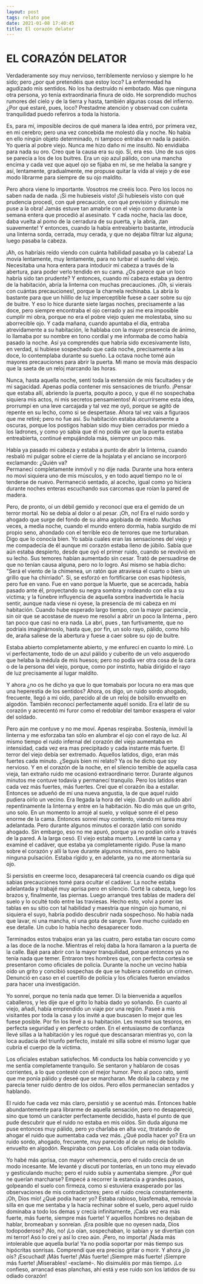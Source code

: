```yaml
---
layout: post
tags: relato poe
date: 2021-01-08 17:40:45
title: El corazón delator
---
```


# EL CORAZÓN DELATOR

   Verdaderamente soy muy nervioso, terriblemente nervioso y siempre lo he
   sido; pero ¿por qué pretendéis que estoy loco? La enfermedad ha
   agudizado mis sentidos. No los ha destruído ni embotado. Más que
   ninguna otra persona, yo tenía extraordinaria finura de oído. He
   sorprendido muchos rumores del cielo y de la tierra y hasta, también
   algunas cosas del infierno. ¿Por qué estaré, pues, loco? Prestadme
   atención y observad con cuánta tranquilidad puedo referiros a toda la
   historia.
   
   Es, para mí, imposible deciros de qué manera la idea entró, por primera
   vez, en mi cerebro; pero una vez concebida me molestó día y noche. No
   había en ello ningún objeto determinado, ni tampoco entraba en nada la
   pasión. Yo quería al pobre viejo. Nunca me hizo daño ni me insultó. No
   envidiaba para nada su oro. Creo que la causa era su ojo. Sí, era eso.
   Uno de sus ojos se parecía a los de los buitres. Era un ojo azul
   pálido, con una mancha encima y cada vez que aquel ojo se fijaba en mí,
   se me helaba la sangre y así, lentamente, gradualmente, me propuse
   quitar la vida al viejo y de ese modo librarme para siempre de su ojo
   maldito.
   
   Pero ahora viene lo importante. Vosotros me creéis loco. Pero los locos
   no saben nada de nada. ¡Si me hubieseis visto! ¡Si hubieseis visto con
   qué prudencia procedí, con qué precaución, con qué previsión y disimulo
   me puse a la obra! Jamás estuve tan amabrle con el viejo como durante
   la semana entera que procedió al asesinato. Y cada noche, hacia las
   doce, daba vuelta al pomo de la cerradura de su puerta, y la abría,
   ¡tan suavemente! Y entonces, cuando la había entreabierto bastante,
   introducía una linterna sorda, cerrada, muy cerada, y que no dejaba
   filtrar luz alguna; luego pasaba la cabeza.
   
   ¡Ah, os habríais reído viendo con cuánta habilidad pasaba yo la cabeza!
   La movía lentamente, muy lentamente, para no turbar el sueño del viejo.
   Necesitaba una hora entera para intoducir mi cabeza a través de la
   abertura, para poder verlo tendido en su cama. ¿Os parece que un loco
   habría sido tan prudente? Y entonces, cuando mi cabeza estaba ya dentro
   de la habitación, abría la linterna con muchas precauciones. ¡Oh, si
   vierais con cuántas precauciones!, porque la charnela rechinaba. La
   abría lo bastante para que un hilillo de luz imperceptible fuese a caer
   sobre su ojo de buitre. Y eso lo hice durante siete largas noches,
   precisamente a las doce, pero siempre encontraba el ojo cerrado y así
   me era imposible cumplir mi obra, porque no era el pobre viejo quien me
   molestaba, sino su aborrecible ojo. Y cada mañana, cuando apuntaba el
   día, entraba atrevidamente a su habitación, le hablaba con la mayor
   presencia de ánimo, lo llamaba por su nombre en tono cordial y me
   informaba de como había pasado la noche. Así ya comprendés que habría
   sido excesivamente listo, en verdad, si hubiese sospechado que cada
   noche, precisamente a las doce, lo contemplaba durante su sueño.
   La octava noche tomé aún mayores precauciones para abrir la puerta. Mi
   mano se movía más despacio que la saeta de un reloj marcando las horas.
   
   Nunca, hasta aquella noche, sentí toda la extensión de mis facultades y
   de mi sagacidad. Apenas podía contener mis sensaciones de triunfo.
   ¡Pensar que estaba allí, abriendo la puerta, poquito a poco, y que él
   no sospechaba siquiera mis actos, ni mis secretos pensamientos! Al
   ocurrírseme esta idea, prorrumpí en una leve carcajada y tal vez me
   oyó, porque se agitó de repente en su lecho, como si se despertase.
   Ahora tal vez vais a figuraos que me retiré; pero no fue así. Su
   habitación estaba absolutamente a oscuras, porque los postigos habían
   sido muy bien cerrados por miedo a los ladrones, y como yo sabía que él
   no podía ver que la puerta estaba entreabierta, continué empujándola
   más, siempre un poco más.
   
   Había ya pasado mi cabeza y estaba a punto de abrir la linterna, cuando
   resbaló mi pulgar sobre el cierre de la hojalata y el anciano se
   incorporó exclamando: ¿Quién va?  
   Permanecí completamente inmóvil y no dije nada. Durante una hora entera
   no moví siquiera uno de mis músculos, y en todo aquel tiempo no le oí
   tenderse de nuevo. Permaneció sentado, al acecho, igual como yo hiciera
   durante noches enteras escuchando sus carcomas que roían la pared de
   madera.
   
   Pero, de pronto, oí un débil gemido y reconocí que era el gemido de un
   terror mortal. No se debía al dolor o al pesar. ¡Oh, no! Era el ruido
   sordo y ahogado que surge del fondo de su alma agobiada de miedo.
   Muchas veces, a media noche, cuando el mundo entero dormía, había
   surgido de mi propio seno, ahondado con el terrible eco de terrores que
   me torturaban. Digo que lo conocía bien. Yo sabía cuales eran las
   sensaciones del viejo y me compadecía de él aunque mi corazón estaba
   lleno de júbilo. Sabía que aún estaba despierto, desde que oyó el
   primer ruido, cuando se revolvió en su lecho. Sus temores habían
   aumentado sin cesar. Trató de persuadirse de que no tenían causa
   alguna, pero no lo logro. Así mismo se había dicho: "Será el viento de
   la chimenea, un ratón que atraviesa el cuarto o bien un grillo que ha
   chirriado". Si, se esforzó en fortificarse con esas hipótesis, pero fue
   en vano. Fue en vano porque la Muerte, que se acercada, había pasado
   ante él, proyectando su negra sombra y rodeando con ella a su víctima;
   y la fúnebre influyencia de aquella sombra inadvertida le hacía sentir,
   aunque nada viese ni oyese, la presencia de mi cabeza en mi habitación.
   Cuando hube esperado largo tiempo, con la mayor paciencia , sin oir que
   se acostase de nuevo me resolví a abrir un poco la linterna , pero tan
   poco que casi no era nada. La abrí, pues , tan furtivamente, que no
   podríais imaginárnoslo, hasta que, por fin, un solo rayo, pálido, como
   hilo de, araña saliese de la abertura y fuese a caer sobre su ojo de
   buitre.
   
   Estaba abierto completamente abierto, y me enfurecí en cuanto lo miré.
   Lo ví perfectamente, todo de un azul pálido y cuberito de un velo
   asquerodo que helaba la médula de mis huesos; pero no podía ver otra
   cosa de la cara o de la persona del viejo, porque, como por instinto,
   había dirigido el rayo de luz precisamente al lugar maldito.
   
   Y ahora ¿no os he dicho ya que lo que tomabais por locura no era mas
   que una heperestia de los sentidos? Ahora, os digo, un ruido sordo
   ahogado, frecuente, llegó a mi oído, parecido al de un reloj de
   bolsillo envuelto en algodón. También reconocí perfectamente aquél
   sonido. Era el latir de su corazón y acrecentó mi furor como el
   redoblar del tambor exaspera el valor del soldado.
   
   Pero aún me contuve y no me moví. Apenas respiraba. Sostenía, inmóvil
   la linterna y me esforzaba tan sólo en alumbrar el ojo con el rayo de
   luz. Al mismo tiempo el ruido infernal del corazón del viejo aumentaba
   en intensidad, cada vez era mas precipitado y cada instante más fuerte.
   El terror del viejo debía ser extremado. Aquellos latidos, digo, eran
   más fuertes cada minuto. ¿Seguís bien mi relato? Ya os he dicho que soy
   nervioso. Y en el corazón de la noche, en el silencio temible de
   aquella casa vieja, tan extraño ruido me ocasionó extraordinario
   terror. Durante algunos minutos me contuve todavía y permanecí
   tranquilo. Pero los latidos eran cada vez más fuertes, más fuertes.
   Creí que el corazón iba a estallar. Entonces se adueñó de mí una nueva
   angustia, la de que aquel ruido pudiera oírlo un vecino. Era llegada la
   hora del viejo. Dando un aullido abrí repentinamente la linterna y
   entre en la habitación. No dio más que un grito, uno solo. En un
   momento lo arrojé al suelo, y volqué sonre él el peso enorme de la
   cama. Entonces sonreí muy contento, viendo mi tarea muy adelantada.
   Pero durante algunos minutos el corazón latió con sonido ahogado. Sin
   embargo, eso no me apuró, porque ya no podían oírlo a través de la
   pared. A la larga cesó. El viejo estaba muerto. Levanté la cama y
   examiné el cadáver, que estaba ya completamente rígido. Puse la mano
   sobre el corazón y allí la tuve durante algunos minutos, pero no había
   ninguna pulsación. Estaba rígido y, en adelante, ya no me atormentaría
   su ojo.
   
   Si persistis en creerme loco, desaparecerá tal creencia cuando os diga
   qué sabias precauciones tomé para ocultar el cadáver. La noche estaba
   adelantada y trabajé muy aprisa pero en silencio. Corté la cabeza,
   luego los brazos y, finalmente, las piernas.
   Luego arranqué tres tablas de madera del suelo y lo oculté todo entre
   las traviesas. Hecho esto, volví a poner las tablas en su sitio con tal
   habilidad y maestría que ningún ojo humano, ni siquiera el suyo, habría
   podido descubrir nada sospechoso. No había nada que lavar, ni una
   mancha, ni una gota de sangre. Tuve mucho cuidado en ese detalle. Un
   cubo lo había hecho desaparecer todo.
   
   Terminados estos trabajos eran ya las cuatro, pero estaba tan oscuro
   como a las doce de la noche. Mientras el reloj daba la hora llamaron a
   la puerta de la calle. Bajé para abrir con la mayor tranquilidad,
   porque entonces ya no tenía nada que temer. Entraron tres hombres que,
   con perfecta cortesía se presentaron como oficiales de policía. Durante
   la noche un vecino había oído un grito y concibió sospechas de que se
   hubiera cometido un crimen. Denunció en caso en el cuertillo de policía
   y los oficiales fueron enviados para hacer una investigación.
   
   Yo sonreí, porque no tenía nada que temer. Di la bienvenida a aquellos
   caballeros, y les dije que el grito lo había dado yo soñando. En cuanto
   al viejo, añadí, había emprendido un viaje por una región. Paseé a mis
   visitantes por toda la casa y los invité a que buscasen lo mejor que
   les fuese posible. Por fin los llevé a su habitación. Les mostré sus
   tesoros, en perfecta seguridad y en perfecto orden. En el entusiasmo de
   confianza llevé sillas a la habitación y les rogué que descansaran
   mientras yo, con la loca audacia del triunfo perfecto, instalé mi silla
   sobre el mismo lugar que cubría el cuerpo de la víctima.
   
   Los oficiales estaban satisfechos. Mi conducta los había convencido y
   yo me sentía completamente tranquilo. Se sentaron y hablaron de cosas
   corrientes, a lo que contesté con el mejor humor. Pero al poco rato,
   sentí que me ponía pálido y deseé que se marcharan. Me dolía la cabeza
   y me parecía tener ruido dentro de los oídos. Pero ellos permanecían
   sentados y hablando.
   
   El ruido fue cada vez más claro, persistió y se acentuó más. Entonces
   hable abundantemente para librarme de aquella sensación, pero no
   desapareció, sino que tomó un carácter perfectamente decidido, hasta el
   punto de que pude descubrir que el ruido no estaba en mis oídos.
   Sin duda alguna me puse entonces muy pálido, pero yo charlaba en alta
   voz, ttratando de ahogar el ruido que aumentaba cada vez más. ¿Qué
   podía hacer yo? Era un ruido sordo, ahogado, frecuente, muy parecido al
   de un reloj de bolsillo envuelto en algodón. Respiraba con pena. Los
   oficiales nada oían todavía.
   
   Yo habé más aprisa, con mayor vehemencia, pero el ruido crecía de un
   modo incesante. Me levanté y discutí por tonterías, en un tono muy
   elevado y gesticulando mucho; pero el ruido subía y aumentaba siempre.
   ¿Por qué ne querían marcharse? Empecé a recorrer la estancia a grandes
   pasos, golpeando el suelo con firmeza, como si estuviera exasperado por
   las observaciones de mis contradictores; pero el ruido crecía
   constantemente. ¡Oh, Dios mío! ¿Qué podía hacer yo? Estaba rabioso,
   blasfemaba, removía la silla en que me sentaba y la hacía rechinar
   sobre el suelo, pero aquel ruido dominaba a todo los demas y crecía
   infinitamente, ¡Cada vez era más fuerte, más fuerte, siempre más
   fuerte! Y aquellos hombres no dejaban de hablar, bromeaban y sonreían.
   ¡Era posible que no oyesen nada, Dios todopoderoso? ¡No, no! ¡Lo oían,
   sospechaban, lo sabían y se divertían con mi terror! Asó lo creí y así
   lo creo aún. ¡Pero, no importa! ¡Nada más intolerable que aquella
   burla! Ya no podía soportar por más tiempo sus hipócritas sonrisas.
   Comprendí que era preciso gritar o morir. Y ahora ¿lo oís? ¡Escuchad!
   ¡Más fuerte! ¡Más fuerte! ¡Siempre más fuerte! ¡Siempre más fuerte!
   ¡Miserables! -exclamé-. No disimuléis por más tiempo. ¡Lo confieso,
   arrancad esas planchas, ahí está y ese ruido son los latidos de su
   odiado corazón!